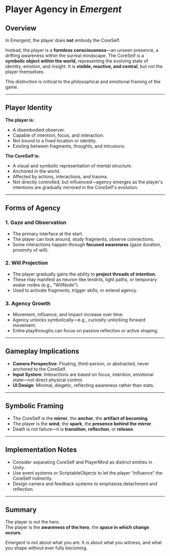 # Player Agency in *Emergent*

## Overview

In *Emergent*, the player does **not** embody the CoreSelf.

Instead, the player is a **formless consciousness**—an unseen presence, a drifting awareness within the surreal mindscape. The CoreSelf is a **symbolic object within the world**, representing the evolving state of identity, emotion, and insight. It is **visible, reactive, and central**, but not the player themselves.

This distinction is critical to the philosophical and emotional framing of the game.

---

## Player Identity

**The player is:**
- A disembodied observer.
- Capable of intention, focus, and interaction.
- Not bound to a fixed location or identity.
- Existing between fragments, thoughts, and intrusions.

**The CoreSelf is:**
- A visual and symbolic representation of mental structure.
- Anchored in the world.
- Affected by actions, interactions, and trauma.
- Not directly controlled, but influenced—agency emerges as the player's intentions are gradually mirrored in the CoreSelf's evolution.

---

## Forms of Agency

### 1. **Gaze and Observation**
- The primary interface at the start.
- The player can look around, study fragments, observe connections.
- Some interactions happen through **focused awareness** (gaze duration, proximity of will).

### 2. **Will Projection**
- The player gradually gains the ability to **project threads of intention**.
- These may manifest as neuron-like tendrils, light paths, or temporary avatar nodes (e.g., "WillNode").
- Used to activate fragments, trigger skills, or extend agency.

### 3. **Agency Growth**
- Movement, influence, and impact increase over time.
- Agency unlocks symbolically—e.g., curiosity unlocking forward movement.
- Entire playthroughs can focus on passive reflection or active shaping.

---

## Gameplay Implications

- **Camera Perspective**: Floating, third-person, or abstracted, never anchored to the CoreSelf.
- **Input System**: Interactions are based on focus, intention, emotional state—not direct physical control.
- **UI Design**: Minimal, diegetic, reflecting awareness rather than stats.

---

## Symbolic Framing

- The CoreSelf is the **mirror**, the **anchor**, the **artifact of becoming**.
- The player is the **wind**, the **spark**, the **presence behind the mirror**.
- Death is not failure—it is **transition**, **reflection**, or **release**.

---

## Implementation Notes

- Consider separating CoreSelf and PlayerMind as distinct entities in Unity.
- Use event systems or ScriptableObjects to let the player “influence” the CoreSelf indirectly.
- Design camera and feedback systems to emphasize detachment and reflection.

---

## Summary

The player is not the hero.  
The player is the **awareness of the hero**, the **space in which change occurs**.

*Emergent* is not about what you are. It is about what you witness, and what you shape without ever fully becoming.
